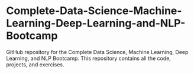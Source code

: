 # Complete-Data-Science-Machine-Learning-Deep-Learning-and-NLP-Bootcamp
GitHub repository for the Complete Data Science, Machine Learning, Deep Learning, and NLP Bootcamp. This repository contains all the code, projects, and exercises.
